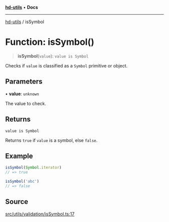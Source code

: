 [**hd-utils**](../README.md) • **Docs**

***

[hd-utils](../globals.md) / isSymbol

# Function: isSymbol()

> **isSymbol**(`value`): `value is Symbol`

Checks if `value` is classified as a `Symbol` primitive or object.

## Parameters

• **value**: `unknown`

The value to check.

## Returns

`value is Symbol`

Returns `true` if `value` is a symbol, else `false`.

## Example

```ts
isSymbol(Symbol.iterator)
// => true

isSymbol('abc')
// => false
```

## Source

[src/utils/validation/isSymbol.ts:17](https://github.com/AhmadHddad/h-utils/blob/8e9e542f98b1a43a336ce585dc8666b21b0e894d/src/utils/validation/isSymbol.ts#L17)
